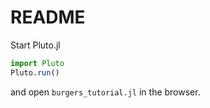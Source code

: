 # README

Start Pluto.jl
```julia
import Pluto
Pluto.run()
```
and open `burgers_tutorial.jl` in the browser.
